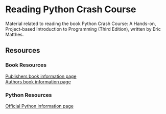 # Reading Python Crash Course

Material related to reading the book Python Crash Course: A Hands-on, Project-based Introduction to Programming (Third Edition), written by Eric Matthes.

## Resources

### Book Resources

[Publishers book information page](https://nostarch.com/python-crash-course-3rd-edition)  
[Authors book information page](https://ehmatthes.github.io/pcc_3e/)  

### Python Resources

[Official Python information page](https://www.python.org/)  
